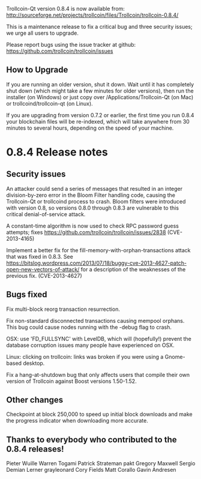 Trollcoin-Qt version 0.8.4 is now available from:
  http://sourceforge.net/projects/trollcoin/files/Trollcoin/trollcoin-0.8.4/

This is a maintenance release to fix a critical bug and three
security issues; we urge all users to upgrade.

Please report bugs using the issue tracker at github:
  https://github.com/trollcoin/trollcoin/issues


How to Upgrade
--------------

If you are running an older version, shut it down. Wait
until it has completely shut down (which might take a few minutes for older
versions), then run the installer (on Windows) or just copy over
/Applications/Trollcoin-Qt (on Mac) or trollcoind/trollcoin-qt (on Linux).

If you are upgrading from version 0.7.2 or earlier, the first time you
run 0.8.4 your blockchain files will be re-indexed, which will take
anywhere from 30 minutes to several hours, depending on the speed of
your machine.

0.8.4 Release notes
===================

Security issues
---------------

An attacker could send a series of messages that resulted in
an integer division-by-zero error in the Bloom Filter handling
code, causing the Trollcoin-Qt or trollcoind process to crash.
Bloom filters were introduced with version 0.8, so versions 0.8.0
through 0.8.3 are vulnerable to this critical denial-of-service attack.

A constant-time algorithm is now used to check RPC password
guess attempts; fixes https://github.com/trollcoin/trollcoin/issues/2838
(CVE-2013-4165)

Implement a better fix for the fill-memory-with-orphan-transactions
attack that was fixed in 0.8.3. See
https://bitslog.wordpress.com/2013/07/18/buggy-cve-2013-4627-patch-open-new-vectors-of-attack/
for a description of the weaknesses of the previous fix.
(CVE-2013-4627)

Bugs fixed
----------

Fix multi-block reorg transaction resurrection.

Fix non-standard disconnected transactions causing mempool orphans.
This bug could cause nodes running with the -debug flag to crash.

OSX: use 'FD_FULLSYNC' with LevelDB, which will (hopefully!)
prevent the database corruption issues many people have
experienced on OSX.

Linux: clicking on trollcoin: links was broken if you were using
a Gnome-based desktop.

Fix a hang-at-shutdown bug that only affects users that compile
their own version of Trollcoin against Boost versions 1.50-1.52.

Other changes
-------------

Checkpoint at block 250,000 to speed up initial block downloads
and make the progress indicator when downloading more accurate.


Thanks to everybody who contributed to the 0.8.4 releases!
----------------------------------------------------------

Pieter Wuille
Warren Togami
Patrick Strateman
pakt
Gregory Maxwell
Sergio Demian Lerner
grayleonard
Cory Fields
Matt Corallo
Gavin Andresen
